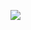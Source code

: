 [![](https://mermaid.ink/img/pako:eNqVWNtuGzcQ_ZXFBikchHYkRWvLQhEgsXMxYBdubKdA6z7QK65EeLUU9hLHDfLWp16SFgmQNkGR9qUBChRtH1r0e_IDzSd0SO7ytpSU6Gk5c3iGHM4Mh3oYxmxEwmE4zvFsEhxuH2cB_C5eDA5JUQZbuCRjllNSSDkXHlS0JJ8dh29fvf4t2KsKGgd7OMNjkss5Qn8cfi5nKL49TDM_6RabzlhGspJrC8H89C8tFZOKD0_yK9dW7lVEchyVNC2Cy8E9sFWUl5S5o4waNM9eC4HF4EzYyWAxOS4py4x5z035ouk3ezf1tG--42MTvp_i87OcjifGFK4WyxdzXv78379P5J52siTHRZlXcVnlHg86HpHy2yk7wen1akQZN0ZyYG3J1ooZidfqRb199fjvQCgDqdXEeo05jk9vsXwKbOrbYXn6k4QFXBfssRFO7fm7tCib-fzbnf91PZ_r5q2B63ZKMjV5-Njd0T8mFwfYNAcE5_GkIZEjh-LZtzWF1HoWpA5Cx1SwGlzf3wl2uRsNc9dnlGPAXlkPHWMQKXreYn6xjgKfpE26HBXEPu7KEiw56102prFOl4LUHklJzGNd0tkyi_HND9-LgK1dVUMcWv9ODkoGYW0cCh-bfhICN0p-DfZpRrGcLQiLZXZIfp_GpAg-kGXCigOhUgbl0N7gix_NDQpAsPLJBBL_hD3QacyjHpeHdMrZEjWwuZ78GXBhDS7B_ys3UiC2mNQuWjXHdZYBWOSzZ1_W3jLwbWuqVJkpT1NYZKGyXg7dkHqpHVQjOFnbgq-q2SUQpovDaMbayJPn3Mge4zZwXIrrAg70oKxO9PkfkLKa1RwF_3YPUVw3LEvouJrnBlBnMojdOy5YXb3mXE4-hLpyfEr3evFhmjvEp1OeWngXtDdhL1tQtW6FuUhV8RcjeK1djhDFeCFKFtx5Gd3em3K4pqgLrk9vl8s5CLvgzTWjKtZ8hCwYPr0uGEvSvr1jN4qcFZlp7s_xNmUTdMaBy1RensP-lJEdmRWzPDN9AJW2jq1tMiPZiGQxz_UVnvtkdElq5UDsVvZNj3-vZdYsld7ytAVeXmmGwGkNNEaPFeQjVtKExsK3BrIlVhNEH1TsM5ZKpB4ryG2SwS4MNkPg1Ce5RYhu1WDWm4buobD3ASCj31C6O2U520opZB1o7xwe7gdy5DVk9BrSyX809swuxDL7cUV4aTYcWEt0j5Gn-loBkB4ryDZcrVUW1-5oRt4lwgsAUG9e_NKsDARXbuTsrDA6KZDdZVUpuiP-ZJADfUZkRPHNlEwbr-ztmiKNw2U8ERpAndFsxM7WpkrWvkpUJJ4vL8hrkAdmUC9D8Rhoe0POFUllBrgfYYS3H9COaj_OiGk_wAxobzRbldur1HFrMhgVVbum1SG3y-UC8Jz41yts4nkBzgjpBSgV14ZdozDqNULIOiEv5quo9imtAPbpddwuL_BWSfU_M-V6faW-aR4WI8RDbSmCNw-LUfVrbSGm7g7mguwWYRHM7hOWrKxpFt4BZrYA89D2iR2ezyCsdskYDkqHkpDKf1C-MnCqVFn1BXDOXwpD0TyvBkc7AYUVwfL4imrhfs5mvAUn9wFf1EL5zqCed0aTqmBFv84aAzsFS3EJ1Tvl78ZayF_E4gTqsZE_zbpEJzznrxsw1HpANfb2qrSkq3GzW2vxZyw_TVK4QIxl-DZUd0xgRr2cGvpbVZoGcHPlLbL6ZgpwVbIpNrx5l-DUdLL7qFWn2X6F-ACNt_3THU_5IPXunFA7KM9Tmo3lOE5xUWyTJFB-3OKSIKFpOrxAukmUEARFhJ2S4YVON9rYPKmHq2d0VE6GvdkDFLOU5aDudBzSCnZg8iVXSZREiq-Pu_1B_B58xhFatAkQdxQtWY-6nc570JIesXY9SCIyUHTdk4j03oduCkXaWl5M-iRWfINBh_QTm68LfLVghIsJznN8PgyiIFrgW8gbxwkD0lVWkmQ9eRcnGKztCwGpwo9U-UZWIUdGwUZOp2OHlGnIrODIrtSoVZGRXXmR-SZD-gGGdB-hwq5l0y3MqNVWuCHWoqibAqQeW030mEize0K6C0KtJgKpGx0ZzZ6xZdRq4JBu1ZDRlKHGqUi3WchsdpDuaFDTtiDVfyCz2UC6s9DRbHnCvMqQevsh3fqo8AxROM7pKBxCJ0JQOCVwYHwYPuSE8LqZgMnjcAifI5yfHofH2SOYM8PZp4xNm2k5q8aTcJjAxmFUzUZw02xTDCc1VdKc9zf5FmysDIe9XtQRLOHwYfgAxp3Ntc2NXjfqbPajfrd_FYXnIO1vrG2sQ1kbdPr9zno0eITCL4TZzlq03ut11zejjd4mqDaiR_8DB6Gt7Q?type=png)](https://mermaid.live/edit#pako:eNqVWNtuGzcQ_ZXFBikchHYkRWvLQhEgsXMxYBdubKdA6z7QK65EeLUU9hLHDfLWp16SFgmQNkGR9qUBChRtH1r0e_IDzSd0SO7ytpSU6Gk5c3iGHM4Mh3oYxmxEwmE4zvFsEhxuH2cB_C5eDA5JUQZbuCRjllNSSDkXHlS0JJ8dh29fvf4t2KsKGgd7OMNjkss5Qn8cfi5nKL49TDM_6RabzlhGspJrC8H89C8tFZOKD0_yK9dW7lVEchyVNC2Cy8E9sFWUl5S5o4waNM9eC4HF4EzYyWAxOS4py4x5z035ouk3ezf1tG--42MTvp_i87OcjifGFK4WyxdzXv78379P5J52siTHRZlXcVnlHg86HpHy2yk7wen1akQZN0ZyYG3J1ooZidfqRb199fjvQCgDqdXEeo05jk9vsXwKbOrbYXn6k4QFXBfssRFO7fm7tCib-fzbnf91PZ_r5q2B63ZKMjV5-Njd0T8mFwfYNAcE5_GkIZEjh-LZtzWF1HoWpA5Cx1SwGlzf3wl2uRsNc9dnlGPAXlkPHWMQKXreYn6xjgKfpE26HBXEPu7KEiw56102prFOl4LUHklJzGNd0tkyi_HND9-LgK1dVUMcWv9ODkoGYW0cCh-bfhICN0p-DfZpRrGcLQiLZXZIfp_GpAg-kGXCigOhUgbl0N7gix_NDQpAsPLJBBL_hD3QacyjHpeHdMrZEjWwuZ78GXBhDS7B_ys3UiC2mNQuWjXHdZYBWOSzZ1_W3jLwbWuqVJkpT1NYZKGyXg7dkHqpHVQjOFnbgq-q2SUQpovDaMbayJPn3Mge4zZwXIrrAg70oKxO9PkfkLKa1RwF_3YPUVw3LEvouJrnBlBnMojdOy5YXb3mXE4-hLpyfEr3evFhmjvEp1OeWngXtDdhL1tQtW6FuUhV8RcjeK1djhDFeCFKFtx5Gd3em3K4pqgLrk9vl8s5CLvgzTWjKtZ8hCwYPr0uGEvSvr1jN4qcFZlp7s_xNmUTdMaBy1RensP-lJEdmRWzPDN9AJW2jq1tMiPZiGQxz_UVnvtkdElq5UDsVvZNj3-vZdYsld7ytAVeXmmGwGkNNEaPFeQjVtKExsK3BrIlVhNEH1TsM5ZKpB4ryG2SwS4MNkPg1Ce5RYhu1WDWm4buobD3ASCj31C6O2U520opZB1o7xwe7gdy5DVk9BrSyX809swuxDL7cUV4aTYcWEt0j5Gn-loBkB4ryDZcrVUW1-5oRt4lwgsAUG9e_NKsDARXbuTsrDA6KZDdZVUpuiP-ZJADfUZkRPHNlEwbr-ztmiKNw2U8ERpAndFsxM7WpkrWvkpUJJ4vL8hrkAdmUC9D8Rhoe0POFUllBrgfYYS3H9COaj_OiGk_wAxobzRbldur1HFrMhgVVbum1SG3y-UC8Jz41yts4nkBzgjpBSgV14ZdozDqNULIOiEv5quo9imtAPbpddwuL_BWSfU_M-V6faW-aR4WI8RDbSmCNw-LUfVrbSGm7g7mguwWYRHM7hOWrKxpFt4BZrYA89D2iR2ezyCsdskYDkqHkpDKf1C-MnCqVFn1BXDOXwpD0TyvBkc7AYUVwfL4imrhfs5mvAUn9wFf1EL5zqCed0aTqmBFv84aAzsFS3EJ1Tvl78ZayF_E4gTqsZE_zbpEJzznrxsw1HpANfb2qrSkq3GzW2vxZyw_TVK4QIxl-DZUd0xgRr2cGvpbVZoGcHPlLbL6ZgpwVbIpNrx5l-DUdLL7qFWn2X6F-ACNt_3THU_5IPXunFA7KM9Tmo3lOE5xUWyTJFB-3OKSIKFpOrxAukmUEARFhJ2S4YVON9rYPKmHq2d0VE6GvdkDFLOU5aDudBzSCnZg8iVXSZREiq-Pu_1B_B58xhFatAkQdxQtWY-6nc570JIesXY9SCIyUHTdk4j03oduCkXaWl5M-iRWfINBh_QTm68LfLVghIsJznN8PgyiIFrgW8gbxwkD0lVWkmQ9eRcnGKztCwGpwo9U-UZWIUdGwUZOp2OHlGnIrODIrtSoVZGRXXmR-SZD-gGGdB-hwq5l0y3MqNVWuCHWoqibAqQeW030mEize0K6C0KtJgKpGx0ZzZ6xZdRq4JBu1ZDRlKHGqUi3WchsdpDuaFDTtiDVfyCz2UC6s9DRbHnCvMqQevsh3fqo8AxROM7pKBxCJ0JQOCVwYHwYPuSE8LqZgMnjcAifI5yfHofH2SOYM8PZp4xNm2k5q8aTcJjAxmFUzUZw02xTDCc1VdKc9zf5FmysDIe9XtQRLOHwYfgAxp3Ntc2NXjfqbPajfrd_FYXnIO1vrG2sQ1kbdPr9zno0eITCL4TZzlq03ut11zejjd4mqDaiR_8DB6Gt7Q)